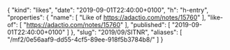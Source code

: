 {
  "kind": "likes",
  "date": "2019-09-01T22:40:00+0100",
  "h": "h-entry",
  "properties": {
    "name": [
      "Like of https://adactio.com/notes/15760"
    ],
    "like-of": [
      "https://adactio.com/notes/15760"
    ],
    "published": [
      "2019-09-01T22:40:00+0100"
    ]
  },
  "slug": "2019/09/SITNR",
  "aliases": [
    "/mf2/0e56aaf9-dd55-4cf5-89ee-918f5b3784b8/"
  ]
}
